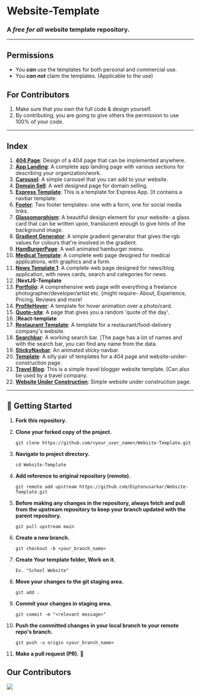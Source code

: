 # Website-Template
### A _free for all_ website template repository.

------------



## Permissions
* You _**can**_ use the templates for both personal and commercial use.
* You _**can not**_ claim the templates. (Applicable to the use)

## For Contributors
1. Make sure that you own the full code & design yourself.
2. By contributing, you are going to give others the permission to use 100% of your code.


------------



## Index

1. [**404 Page**](./404%20Page/): Design of a 404 page that can be implemented anywhere.
2. [**App Landing**](./App%20Landing/): A complete app landing page with various sections for describing your organization/work.
3. [**Carousel**](./Carousel/): A simple carousel that you can add to your website.
4. [**Domain Sell**](./Domain%20Sell/): A well designed page for domain selling.
5. [**Express Template**](./Express%20Template/): This is a template for Express App. [It contains a navbar template.
6. [**Footer**](./Footer/): Two footer templates- one with a form, one for social media links.
7. [**Glassomorphism**](./Glassomorphism/): A beautiful design element for your website- a glass card that can be written upon, translucent enough to give hints of the background image.
8. [**Gradient Generator**](./Gradient-Generator/): A simple gradient generator that gives the rgb values for colours that're involved in the gradient.
9. [**HamBurgerPage**](./HamBurgerPage/): A well animated hamburger menu.
10. [**Medical Template**](./Medical%20Template/): A complete web page designed for medical applications, with graphics and a form.
11. [**News Template 1**](./News%20Template%201/): A complete web page designed for news/blog application, with news cards, search and categories for news.
12. [**NextJS-Template**
13. [**Portfolio**](./portfolio/): A comprehensive web page with everything a freelance photographer/developer/artist etc. [might require- About, Experience, Pricing, Reviews and more!
14. [**ProfileHover**](./ProfileHover/): A template for hover animation over a photo/card.
15. [**Quote-site**](./Quote-site/): A page that gives you a random 'quote of the day'.
16. [**React-template**
17. [**Restaurant Template**](./Restaurant%20Template/): A template for a restaurant/food-delivery company's website.
18. [**Searchbar**](./Searchbar/): A working search bar. [The page has a lot of names and with the search bar, you can find any name from the data.
19. [**StickyNavbar**](./StickyNavbar/): An animated sticky navbar.
20. [**Template**](./Template/): A silly pair of templates for a 404 page and website-under-construction page.
21. [**Travel Blog**](./Travel%20Blog/): This is a simple travel blogger website template. [Can also be used by a travel company.
22. [**Website Under Construction**](./Website%20Under%20construction/): Simple website under construction page.


------------


## 🎉 Getting Started

1. **Fork this repository.**

2. **Clone your forked copy of the project.**
   ```
   git clone https://github.com/<your_user_name>/Website-Template.git
   ```

3. **Navigate to project directory.**
   ```
   cd Website-Template
   ```
4. **Add reference to original repository (remote).**
   ```
   git remote add upstream https://github.com/Diptenusarkar/Website-Template.git
   ```
5. **Before making any changes in the repository, always fetch and pull from the upstream repository to keep your branch updated with the parent repository.**
   ```
   git pull upstream main
   ```
6. **Create a new branch.**
   ```
   git checkout -b <your_branch_name>
   ```
7. **Create Your template folder, Work on it.**
	```
	Ex. "School Website"
	```

8. **Move your changes to the git staging area.**
   ```
   git add .
   ```
9. **Commit your changes in staging area.**
   ```
   git commit -m "<relevant message>"
   ```
10. **Push the committed changes in your local branch to your remote repo's branch.**
    ```
    git push -u origin <your_branch_name>
    ```
11. **Make a pull request (PR).** 🚀

## Our Contributors

<a href="https://github.com/Diptenusarkar/Website-Template">
  <img src="https://contrib.rocks/image?repo=Diptenusarkar/Website-Template" />
</a>
